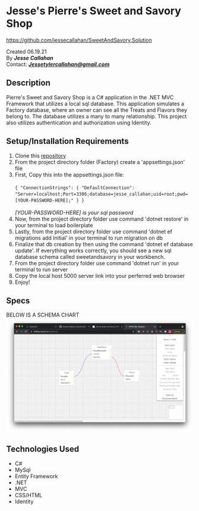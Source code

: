# Jesse's Pierre's Sweet and Savory Shop
https://github.com/jessecallahan/SweetAndSavory.Solution

Created 06.19.21</br>
By _**Jesse Callahan**_</br>
Contact: _**Jessetylercallahan@gmail.com**_</br>

## Description
Pierre's Sweet and Savory Shop is a C# application in the .NET MVC Framework that utilizes a local sql database. This application simulates a Factory database, where an owner can see all the Treats and Flavors they belong to. The database utilizes a many to many relationship. This project also utilizes authentication and authorization using Identity. 

## Setup/Installation Requirements

1. Clone this [repository](https://github.com/jessecallahan/Factory.Solution)
2. From the project directory folder (Factory) create a 'appsettings.json' file 
3. First, Copy this into the appsettings.json file:<br/><br/>  `{
    "ConnectionStrings": {
        "DefaultConnection": "Server=localhost;Port=3306;database=jesse_callahan;uid=root;pwd=[YOUR-PASSWORD-HERE];"
    }
}`<br/> <br/> *[YOUR-PASSWORD-HERE] is your sql password*
4. Now, from the project directory folder use command 'dotnet restore' in your terminal to load boilerplate
5. Lastly, from the project directory folder use command 'dotnet ef migrations add Initial' in your terminal to run migration on db
6. Finalize that db creation by then using the command 'dotnet ef database update'. If everything works correctly, you should see a 
new sql database schema called sweetandsavory in your workbench.
7. From the project directory folder use command 'dotnet run' in your terminal to run server
8. Copy the local host 5000 server link into your perferred web browser
9. Enjoy!

## Specs
BELOW IS A SCHEMA CHART
![image info](./SweetAndSavory/wwwroot/images/schema_pic.png)
## Technologies Used
* C#
* MySql
* Entity Framework
* .NET
* MVC
* CSS/HTML
* Identity


